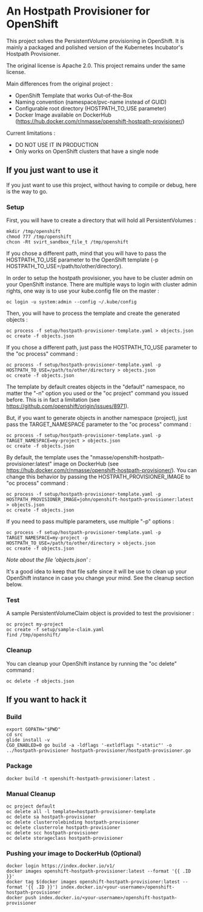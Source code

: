 # An Hostpath Provisioner for OpenShift

This project solves the PersistentVolume provisioning in OpenShift. It is mainly
a packaged and polished version of the Kubernetes Incubator's Hostpath Provisioner.

The original license is Apache 2.0. This project remains under the same license.

Main differences from the original project :
 - OpenShift Template that works Out-of-the-Box
 - Naming convention (namespace/pvc-name instead of GUID)
 - Configurable root directory (HOSTPATH_TO_USE parameter)
 - Docker Image available on DockerHub (https://hub.docker.com/r/nmasse/openshift-hostpath-provisioner/)

Current limitations :
 - DO NOT USE IT IN PRODUCTION
 - Only works on OpenShift clusters that have a single node

## If you just want to use it

If you just want to use this project, without having to compile or debug,
here is the way to go.

### Setup

First, you will have to create a directory that will hold all PersistentVolumes :
```
mkdir /tmp/openshift
chmod 777 /tmp/openshift
chcon -Rt svirt_sandbox_file_t /tmp/openshift
```

If you chose a different path, mind that you will have to pass the HOSTPATH_TO_USE
parameter to the OpenShift template (-p HOSTPATH_TO_USE=/path/to/other/directory).

In order to setup the hostpath provisioner, you have to be cluster admin on your
OpenShift instance. There are multiple ways to login with cluster admin rights,
one way is to use your kube.config file on the master :
```
oc login -u system:admin --config ~/.kube/config
```

Then, you will have to process the template and create the generated objects :
```
oc process -f setup/hostpath-provisioner-template.yaml > objects.json
oc create -f objects.json
```

If you chose a different path, just pass the HOSTPATH_TO_USE parameter to the
"oc process" command :
```
oc process -f setup/hostpath-provisioner-template.yaml -p HOSTPATH_TO_USE=/path/to/other/directory > objects.json
oc create -f objects.json
```

The template by default creates objects in the "default" namespace, no matter
the "-n" option you used or the "oc project" command you issued before. This is
in fact a limitation (see https://github.com/openshift/origin/issues/8971).

But, if you want to generate objects in another namespace (project), just pass the
TARGET_NAMESPACE parameter to the "oc process" command :
```
oc process -f setup/hostpath-provisioner-template.yaml -p TARGET_NAMESPACE=my-project > objects.json
oc create -f objects.json
```

By default, the template uses the "nmasse/openshift-hostpath-provisioner:latest"
image on DockerHub (see https://hub.docker.com/r/nmasse/openshift-hostpath-provisioner/).
You can change this behavior by passing the
HOSTPATH_PROVISIONER_IMAGE to "oc process" command :

```
oc process -f setup/hostpath-provisioner-template.yaml -p HOSTPATH_PROVISIONER_IMAGE=john/openshift-hostpath-provisioner:latest > objects.json
oc create -f objects.json
```

If you need to pass multiple parameters, use multiple "-p" options :
```
oc process -f setup/hostpath-provisioner-template.yaml -p TARGET_NAMESPACE=my-project -p HOSTPATH_TO_USE=/path/to/other/directory > objects.json
oc create -f objects.json
```

*Note about the file 'objects.json' :*

It's a good idea to keep that file safe since it will be use to clean up your OpenShift
instance in case you change your mind. See the cleanup section below.

### Test

A sample PersistentVolumeClaim object is provided to test the provisioner :

```
oc project my-project
oc create -f setup/sample-claim.yaml
find /tmp/openshift/
```

### Cleanup

You can cleanup your OpenShift instance by running the "oc delete" command :

```
oc delete -f objects.json
```

## If you want to hack it

### Build

```
export GOPATH="$PWD"
cd src
glide install -v
CGO_ENABLED=0 go build -a -ldflags '-extldflags "-static"' -o ../hostpath-provisioner hostpath-provisioner/hostpath-provisioner.go
```

### Package

```
docker build -t openshift-hostpath-provisioner:latest .
```

### Manual Cleanup

```
oc project default
oc delete all -l template=hostpath-provisioner-template
oc delete sa hostpath-provisioner
oc delete clusterrolebinding hostpath-provisioner
oc delete clusterrole hostpath-provisioner
oc delete scc hostpath-provisioner
oc delete storageclass hostpath-provisioner
```

### Pushing your image to DockerHub (Optional)

```
docker login https://index.docker.io/v1/
docker images openshift-hostpath-provisioner:latest --format '{{ .ID }}'
docker tag $(docker images openshift-hostpath-provisioner:latest --format '{{ .ID }}') index.docker.io/<your-username>/openshift-hostpath-provisioner
docker push index.docker.io/<your-username>/openshift-hostpath-provisioner
```
